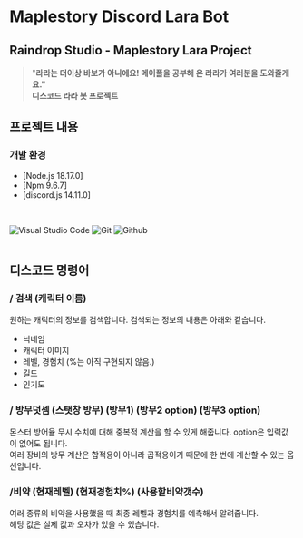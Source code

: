 # Maplestory Discord Lara Bot

<div align="center">
</div>

## Raindrop Studio - Maplestory Lara Project
> "**라라는 더이상 바보가 아니에요! 메이플을 공부해 온 라라가 여러분을 도와줄게요."** <br/> **디스코드 라라 봇 프로젝트**
## 프로젝트 내용
### 개발 환경
- [Node.js 18.17.0]
- [Npm 9.6.7]
- [discord.js 14.11.0]
<br/>

![Visual Studio Code](https://img.shields.io/badge/Visual%20Studio%20Code-007ACC?style=for-the-badge&logo=Visual%20Studio%20Code&logoColor=white)
![Git](https://img.shields.io/badge/Git-F05032?style=for-the-badge&logo=Git&logoColor=white)
![Github](https://img.shields.io/badge/GitHub-181717?style=for-the-badge&logo=GitHub&logoColor=white)   
</br>          

## 디스코드 명령어
###  / 검색 (캐릭터 이름)
원하는 캐릭터의 정보를 검색합니다. 검색되는 정보의 내용은 아래와 같습니다.
- 닉네임
- 캐릭터 이미지
- 레벨, 경험치 (%는 아직 구현되지 않음.)
- 길드
- 인기도

### / 방무덧셈 (스탯창 방무) (방무1) (방무2 option) (방무3 option)
몬스터 방어율 무시 수치에 대해 중복적 계산을 할 수 있게 해줍니다. option은 입력값이 없어도 됩니다.<br> 
여러 장비의 방무 계산은 합적용이 아니라 곱적용이기 때문에 한 번에 계산할 수 있는 옵션입니다.

### /비약 (현재레벨) (현재경험치%) (사용할비약갯수)
여러 종류의 비약을 사용했을 때 최종 레벨과 경험치를 예측해서 알려줍니다.</br>
해당 값은 실제 값과 오차가 있을 수 있습니다.